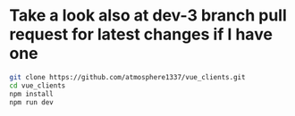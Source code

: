 # Take a look also at dev-3 branch pull request for latest changes if I have one

```sh
git clone https://github.com/atmosphere1337/vue_clients.git 
cd vue_clients
npm install
npm run dev
```